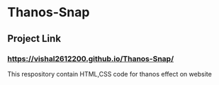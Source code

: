 # Thanos-Snap
 ## Project Link
 ### https://vishal2612200.github.io/Thanos-Snap/
This respository contain HTML,CSS code for thanos effect on website
